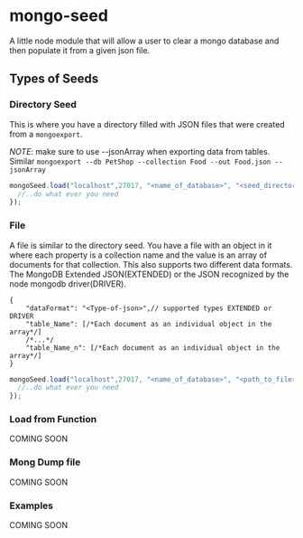 # mongo-seed
A little node module that will allow a user to clear a mongo database and then populate it from a given json file.

## Types of Seeds

### Directory Seed

This is where you have a directory filled with JSON files that were created from a ```mongoexport```.

_NOTE_: make sure to use --jsonArray when exporting data from tables. Similar ```mongoexport --db PetShop --collection Food --out Food.json --jsonArray```


```javascript
mongoSeed.load("localhost",27017, "<name_of_database>", "<seed_directory>", "dir", function (err) {
  //..do what ever you need
});
```

### File

A file is similar to the directory seed. You have a file with an object in it where each property is a collection name and the value is an array of documents for that collection.
This also supports two different data formats. The MongoDB Extended JSON(EXTENDED) or the JSON recognized by the node mongodb driver(DRIVER). 

```text
{
    "dataFormat": "<Type-of-json>",// supported types EXTENDED or DRIVER
    "table_Name": [/*Each document as an individual object in the array*/]
    /*...*/
    "table_Name_n": [/*Each document as an individual object in the array*/]
}
```

```javascript
mongoSeed.load("localhost",27017, "<name_of_database>", "<path_to_file>", "file", function (err) {
  //..do what ever you need
});
```

### Load from Function

COMING SOON


### Mong Dump file

COMING SOON


### Examples

COMING SOON